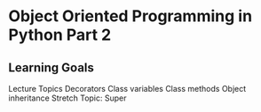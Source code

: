 # Object Oriented Programming in Python Part 2

## Learning Goals
Lecture Topics
Decorators
Class variables
Class methods
Object inheritance
Stretch Topic: Super